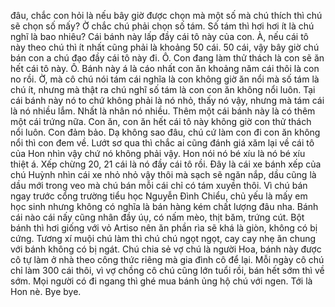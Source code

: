 đâu, chắc con hỏi là nếu bây giờ được chọn mà một số mà chú thích thì chú sẽ chọn số mấy? Ờ chắc chú phải chọn số tám. Số tám thì hơi hơi ít là chú nghĩ là bao nhiêu? Cái bánh này lấp đầy cái tô này của con. À, nếu cái tô này theo chú thì ít nhất cũng phải là khoảng 50 cái. 50 cái, vậy bây giờ chú bán con a chú đạo đầy cái tô này đi. Ô. Con đang làm thử thách là con sẽ ăn hết cái tô này. Ô. Bánh này á là cáo nhất con ăn khoảng năm cái thôi là con no rồi. Ờ, mà cô chú nói tám cái nghĩa là con không giờ ăn nổi mà số tám là chú ít, nhưng mà thật ra chú nghĩ số tám là con con ăn không nổi luôn. Tại cái bánh này nó to chứ không phải là nó nhỏ, thấy nó vậy, nhưng mà tám cái là nó nhiều lắm. Nhất là nhân nó nhiều. Thêm một cái bánh này là có thêm một cái trứng nữa. Con ăn, con ăn hết cái tô này không giờ con thử thách nổi luôn. Con đảm bảo. Dạ không sao đâu, chú cứ làm con đi con ăn không nổi thì con đem về. Lướt sơ qua thì chắc ai cũng đánh giá xăm lại về cái tô của Hon nhìn vậy chứ nó không phải vậy. Hon nói nó bé xíu là nó bé xíu thiệt á. Xếp chừng 20, 21 cái là nó đầy cái tô rồi. Đây là cái xe bánh xếp của chú Huỳnh nhìn cái xe nhỏ nhỏ vậy thôi mà sạch sẽ ngăn nắp, dầu cũng là dầu mới trong veo mà chú bán mỗi cái chỉ có tám xuyền thôi. Vì chú bán ngay trước cổng trường tiểu học Nguyễn Đình Chiểu, chủ yếu là mấy em học sinh nhưng không có nghĩa là bán hàng kém chất lượng đâu nha. Bánh cái nào cái nấy cũng nhân đầy úụ, có nấm mèo, thịt băm, trứng cút. Bột bánh thì hơi giống với vỏ Artiso nên ăn phần rìa sẽ khá là giòn, không có bị cứng. Tương xí muội chú làm thì chú chú ngọt ngọt, cay cay nhẹ ăn chung với bánh không có bị ngát. Chú chia sẻ vợ chú là người Hoa, bánh này được cô tự làm ở nhà theo công thức riêng mà gia đình cô để lại. Mỗi ngày cô chú chỉ làm 300 cái thôi, vì vợ chồng cô chú cũng lớn tuổi rồi, bán hết sớm thì về sớm. Mọi người có đi ngang thì ghé mua bánh ủng hộ chú với ngen. Tới là Hon nè. Bye bye.